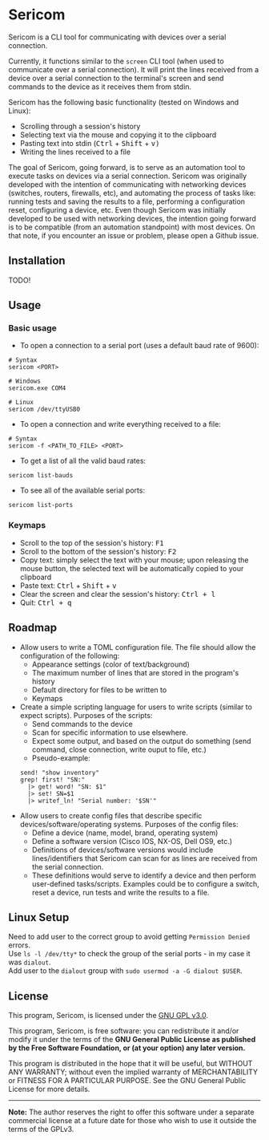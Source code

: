 # Sericom

Sericom is a CLI tool for communicating with devices over a serial connection.

Currently, it functions similar to the `screen` CLI tool (when used to communicate 
over a serial connection). It will print the lines received from a device over a
serial connection to the terminal's screen and send commands to the device as it
receives them from stdin.

Sericom has the following basic functionality (tested on Windows and Linux):
- Scrolling through a session's history
- Selecting text via the mouse and copying it to the clipboard 
- Pasting text into stdin (<kbd>Ctrl</kbd> + <kbd>Shift</kbd> + <kbd>v<kbd>)
- Writing the lines received to a file

The goal of Sericom, going forward, is to serve as an automation tool to execute
tasks on devices via a serial connection. Sericom was originally developed with the
intention of communicating with networking devices (switches, routers, firewalls, etc),
and automating the process of tasks like: running tests and saving the results to a file,
performing a configuration reset, configuring a device, etc. Even though Sericom was
initially developed to be used with networking devices, the intention going forward is to
be compatible (from an automation standpoint) with most devices. On that note, if you encounter
an issue or problem, please open a Github issue.

## Installation

TODO!

## Usage

### Basic usage

- To open a connection to a serial port (uses a default baud rate of 9600):
```
# Syntax
sericom <PORT>

# Windows
sericom.exe COM4

# Linux
sericom /dev/ttyUSB0
```
- To open a connection and write everything received to a file:
```
# Syntax
sericom -f <PATH_TO_FILE> <PORT> 
```
- To get a list of all the valid baud rates:
```
sericom list-bauds
```
- To see all of the available serial ports:
```
sericom list-ports
```

### Keymaps

- Scroll to the top of the session's history: <kbd>F1<kbd>
- Scroll to the bottom of the session's history: <kbd>F2<kbd>
- Copy text: simply select the text with your mouse; upon releasing the mouse button, the selected text will be automatically copied to your clipboard
- Paste text: <kbd>Ctrl</kbd> + <kbd>Shift</kbd> + <kbd>v<kbd>
- Clear the screen and clear the session's history: <kbd>Ctrl<kbd> + <kbd>l<kbd>
- Quit: <kbd>Ctrl<kbd> + <kbd>q<kbd>

## Roadmap

- Allow users to write a TOML configuration file. The file should allow the configuration of the following:
    - Appearance settings (color of text/background)
    - The maximum number of lines that are stored in the program's history
    - Default directory for files to be written to
    - Keymaps
- Create a simple scripting language for users to write scripts (similar to expect scripts). Purposes of the scripts:
    - Send commands to the device
    - Scan for specific information to use elsewhere.
    - Expect some output, and based on the output do something (send command, close connection, write ouput to file, etc.)
    - Pseudo-example:
    ```
    send! "show inventory"
    grep! first! "SN:"
      |> get! word! "SN: $1"
      |> set! SN=$1
      |> writef_ln! "Serial number: '$SN'"
    ```
- Allow users to create config files that describe specific devices/software/operating systems. Purposes of the config files:
    - Define a device (name, model, brand, operating system)
    - Define a software version (Cisco IOS, NX-OS, Dell OS9, etc.)
    - Definitions of devices/software versions would include lines/identifiers that Sericom can scan for as lines are received from the serial connection. 
    - These definitions would serve to identify a device and then perform user-defined tasks/scripts. Examples could be to configure a switch, reset a device, run tests and write the results to a file.

## Linux Setup

Need to add user to the correct group to avoid getting `Permission Denied` errors.  
Use `ls -l /dev/tty*` to check the group of the serial ports - in my case it was `dialout`.  
Add user to the `dialout` group with `sudo usermod -a -G dialout $USER`.

## License

This program, Sericom, is licensed under the [GNU GPL v3.0](https://github.com/tkatter/sericom/blob/main/LICENSE).

This program, Sericom, is free software: you can redistribute it and/or modify
it under the terms of the **GNU General Public License as published by
the Free Software Foundation, or (at your option) any later version.**

This program is distributed in the hope that it will be useful,
but WITHOUT ANY WARRANTY; without even the implied warranty of
MERCHANTABILITY or FITNESS FOR A PARTICULAR PURPOSE. See the
GNU General Public License for more details.

---

**Note:** The author reserves the right to offer this software under a separate
commercial license at a future date for those who wish to use it outside
the terms of the GPLv3.
